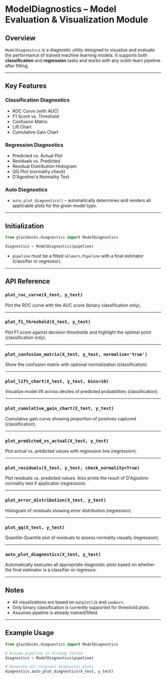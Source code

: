 # ModelDiagnostics – Model Evaluation & Visualization Module

## Overview
`ModelDiagnostics` is a diagnostic utility designed to visualize and evaluate the performance of trained machine learning models. It supports both **classification** and **regression** tasks and works with any scikit-learn pipeline after fitting.

---

## Key Features

### Classification Diagnostics
- ROC Curve (with AUC)
- F1 Score vs. Threshold
- Confusion Matrix
- Lift Chart
- Cumulative Gain Chart

### Regression Diagnostics
- Predicted vs. Actual Plot
- Residuals vs. Predicted
- Residual Distribution Histogram
- QQ Plot (normality check)
- D'Agostino's Normality Test

### Auto Diagnostics
- `auto_plot_diagnostics()` – automatically determines and renders all applicable plots for the given model type.

---

## Initialization

```python
from glazzbocks.diagnostics import ModelDiagnostics

diagnostics = ModelDiagnostics(pipeline)
```

- `pipeline` must be a fitted `sklearn.Pipeline` with a final estimator (classifier or regressor).

---

## API Reference

### `plot_roc_curve(X_test, y_test)`
Plot the ROC curve with the AUC score (binary classification only).

---

### `plot_f1_threshold(X_test, y_test)`
Plot F1 score against decision thresholds and highlight the optimal point (classification only).

---

### `plot_confusion_matrix(X_test, y_test, normalize='true')`
Show the confusion matrix with optional normalization (classification).

---

### `plot_lift_chart(X_test, y_test, bins=10)`
Visualize model lift across deciles of predicted probabilities (classification).

---

### `plot_cumulative_gain_chart(X_test, y_test)`
Cumulative gain curve showing proportion of positives captured (classification).

---

### `plot_predicted_vs_actual(X_test, y_test)`
Plot actual vs. predicted values with regression line (regression).

---

### `plot_residuals(X_test, y_test, check_normality=True)`
Plot residuals vs. predicted values. Also prints the result of D'Agostino normality test if applicable (regression).

---

### `plot_error_distribution(X_test, y_test)`
Histogram of residuals showing error distribution (regression).

---

### `plot_qq(X_test, y_test)`
Quantile-Quantile plot of residuals to assess normality visually (regression).

---

### `auto_plot_diagnostics(X_test, y_test)`
Automatically executes all appropriate diagnostic plots based on whether the final estimator is a classifier or regressor.

---

## Notes

- All visualizations are based on `matplotlib` and `seaborn`.
- Only binary classification is currently supported for threshold plots.
- Assumes pipeline is already trained/fitted.

---

## Example Usage

```python
from glazzbocks.diagnostics import ModelDiagnostics

# Assume pipeline is already fitted
diagnostics = ModelDiagnostics(pipeline)

# Generate all relevant diagnostic plots
diagnostics.auto_plot_diagnostics(X_test, y_test)
```